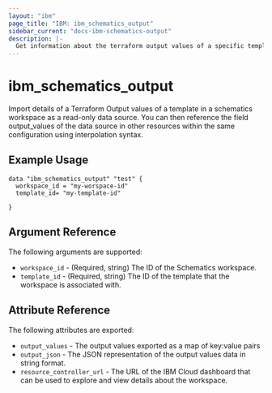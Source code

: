 ```yaml
---
layout: "ibm"
page_title: "IBM: ibm_schematics_output"
sidebar_current: "docs-ibm-schematics-output"
description: |-
  Get information about the terraform output values of a specific template in a Schematics Workspace .
---
```


# ibm\_schematics_output


Import details of a Terraform Output values of a template in a  schematics workspace as a read-only data source. You can then reference the field output_values of the data source in other resources within the same configuration using interpolation syntax.


## Example Usage

```hcl
data "ibm_schematics_output" "test" {
  workspace_id = "my-worspace-id"
  template_id= "my-template-id"

}
```

## Argument Reference

The following arguments are supported:

* `workspace_id` - (Required, string) The ID of the Schematics workspace.
* `template_id` - (Required, string) The ID of the template that the workspace is associated with.

## Attribute Reference

The following attributes are exported:

* `output_values` - The output values exported as a map of key:value pairs
* `output_json` - The JSON representation of the output values data in string format.
* `resource_controller_url` - The URL of the IBM Cloud dashboard that can be used to explore and view details about the workspace.

